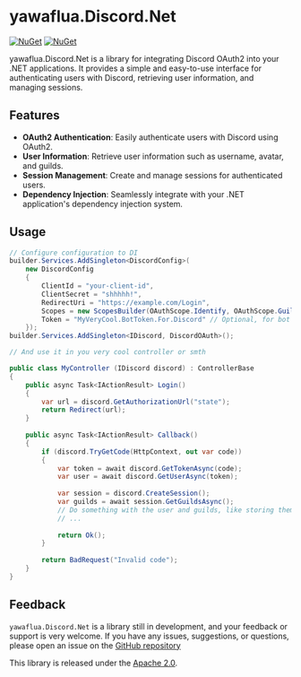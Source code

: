 # yawaflua.Discord.Net

[![NuGet](https://img.shields.io/nuget/v/yawaflua.Discord.Net.svg)](https://www.nuget.org/packages/yawaflua.Discord.Net/)
[![NuGet](https://img.shields.io/nuget/dt/yawaflua.Discord.Net.svg)](https://www.nuget.org/packages/yawaflua.Discord.Net/)

yawaflua.Discord.Net is a library for integrating Discord OAuth2 into your .NET applications. It provides a simple and easy-to-use interface for authenticating users with Discord, retrieving user information, and managing sessions.

## Features
- **OAuth2 Authentication**: Easily authenticate users with Discord using OAuth2.
- **User Information**: Retrieve user information such as username, avatar, and guilds.
- **Session Management**: Create and manage sessions for authenticated users.
- **Dependency Injection**: Seamlessly integrate with your .NET application's dependency injection system.

## Usage

```csharp
// Configure configuration to DI
builder.Services.AddSingleton<DiscordConfig>(
    new DiscordConfig
    {
        ClientId = "your-client-id",
        ClientSecret = "shhhhh!",
        RedirectUri = "https://example.com/Login",
        Scopes = new ScopesBuilder(OAuthScope.Identify, OAuthScope.Guilds),
        Token = "MyVeryCool.BotToken.For.Discord" // Optional, for bot interactions
    });
builder.Services.AddSingleton<IDiscord, DiscordOAuth>();

// And use it in you very cool controller or smth

public class MyController (IDiscord discord) : ControllerBase
{
    public async Task<IActionResult> Login()
    {
        var url = discord.GetAuthorizationUrl("state");
        return Redirect(url);
    }
    
    public async Task<IActionResult> Callback()
    {
        if (discord.TryGetCode(HttpContext, out var code))
        {
            var token = await discord.GetTokenAsync(code);
            var user = await discord.GetUserAsync(token);
            
            var session = discord.CreateSession();
            var guilds = await session.GetGuildsAsync();
            // Do something with the user and guilds, like storing them in a database or session
            // ...
            
            return Ok();
        }
        
        return BadRequest("Invalid code");
    }
}
```

## Feedback

`yawaflua.Discord.Net` is a library still in development, and your feedback or support is very welcome. If you have any issues, suggestions, or questions, please open an issue on the [GitHub repository](https://github.com/yawaflua/Discord.Net/)


This library is released under the [Apache 2.0](LICENSE).
